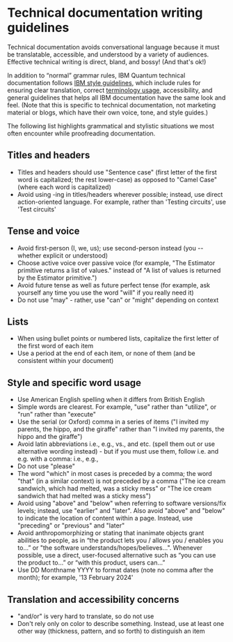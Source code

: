 # Technical documentation writing guidelines

Technical documentation avoids conversational language because it must be translatable, accessible, and understood by a variety of audiences. Effective technical writing is direct, bland, and bossy! (And that's ok!)

In addition to “normal” grammar rules, IBM Quantum technical documentation follows [IBM style guidelines](https://ibmdocs-test.dcs.ibm.com/docs/en/ibm-style), which include rules for ensuring clear translation, correct [terminology usage](https://w3.terminology.g11n.ibm.com/standards/terminology/), accessibility, and general guidelines that helps all IBM documentation have the same look and feel. (Note that this is specific to technical documentation, not marketing material or blogs, which have their own voice, tone, and style guides.)

The following list highlights grammatical and stylistic situations we most often encounter while proofreading documentation.

## Titles and headers

- Titles and headers should use "Sentence case" (first letter of the first word is capitalized; the rest lower-case) as opposed to "Camel Case" (where each word is capitalized)
- Avoid using -ing in titles/headers wherever possible; instead, use direct action-oriented language. For example, rather than 'Testing circuits', use 'Test circuits'

## Tense and voice

- Avoid first-person (I, we, us); use second-person instead (you -- whether explicit or understood)
- Choose active voice over passive voice (for example, "The Estimator primitive returns a list of values." instead of "A list of values is returned by the Estimator primitive.")
- Avoid future tense as well as future perfect tense (for example, ask yourself any time you use the word "will" if you really need it)
- Do not use "may" - rather, use "can" or "might" depending on context

## Lists

- When using bullet points or numbered lists, capitalize the first letter of the first word of each item
- Use a period at the end of each item, or none of them (and be consistent within your document)

## Style and specific word usage

- Use American English spelling when it differs from British English
- Simple words are clearest. For example, "use" rather than "utilize", or "run" rather than "execute"
- Use the serial (or Oxford) comma in a series of items ("I invited my parents, the hippo, and the giraffe" rather than "I invited my parents, the hippo and the giraffe")
- Avoid latin abbreviations i.e., e.g., vs., and etc. (spell them out or use alternative wording instead) - but if you must use them, follow i.e. and e.g. with a comma: i.e., e.g.,
- Do not use "please"
- The word "which" in most cases is preceded by a comma; the word "that" (in a similar context) is not preceded by a comma ("The ice cream sandwich, which had melted, was a sticky mess" or "The ice cream sandwich that had melted was a sticky mess")
- Avoid using "above" and "below" when referring to software versions/fix levels; instead, use "earlier" and "later". Also avoid "above" and "below" to indicate the location of content within a page. Instead, use "preceding" or "previous" and "later"
- Avoid anthropomorphizing or stating that inanimate objects grant abilities to people, as in “the product lets you / allows you / enables you to…” or "the software understands/hopes/believes...". Whenever possible, use a direct, user-focused alternative such as “you can use the product to…” or “with this product, users can…”
- Use DD Monthname YYYY to format dates (note no comma after the month); for example, '13 February 2024'

## Translation and accessibility concerns

- "and/or" is very hard to translate, so do not use
- Don't rely only on color to describe something. Instead, use at least one other way (thickness, pattern, and so forth) to distinguish an item
